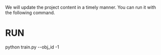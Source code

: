 We will update the project content in a timely manner. You can run it with the following command.

# RUN
python train.py --obj_id -1
